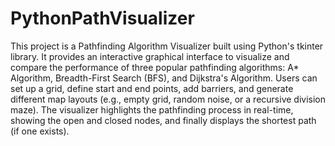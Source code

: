 # PythonPathVisualizer
 This project is a Pathfinding Algorithm Visualizer built using Python's tkinter library. It provides an interactive graphical interface to visualize and compare the performance of three popular pathfinding algorithms: A* Algorithm, Breadth-First Search (BFS), and Dijkstra's Algorithm. Users can set up a grid, define start and end points, add barriers, and generate different map layouts (e.g., empty grid, random noise, or a recursive division maze). The visualizer highlights the pathfinding process in real-time, showing the open and closed nodes, and finally displays the shortest path (if one exists).
